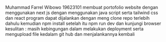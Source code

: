 Muhammad Farrel Wibowo 19623101 
membuat portofolio website dengan menggunakan next js dengan menggunakan java script serta tailwind css dan react
program dapat dijalankan dengan meng clone repo terlebih dahulu kemudian npm install
setelah itu npm run dev dan kunjungi browser
kesulitan : masih kebingungan dalam melakukan deployment serta mengupload file kedalam git hub dan menjalankannya kembali

